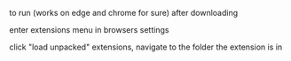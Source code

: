 to run (works on edge and chrome for sure) after downloading

enter extensions menu in browsers settings

click "load unpacked" extensions, navigate to the folder the extension is in
